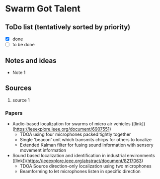 # Swarm Got Talent

## ToDo list (tentatively sorted by priority)
- [x] done
- [ ] to be done

## Notes and ideas
- Note 1

## Sources
1. source 1

### Papers

- Audio-based localization for swarms of micro air vehicles ([link])(https://ieeexplore.ieee.org/document/6907551)
  - TDOA using four microphones packed tightly together
  - Single 'beacon' unit which transmits chirps for others to localize
  - Extended Kalman filter for fusing sound information with sensory movement information
- Sound based localization and identification in industrial environments ([link])(https://ieeexplore.ieee.org/abstract/document/8217063)
  - TDOA Source direction-only localization using two microphones
  - Beamforming to let microphones listen in specific direction

  

